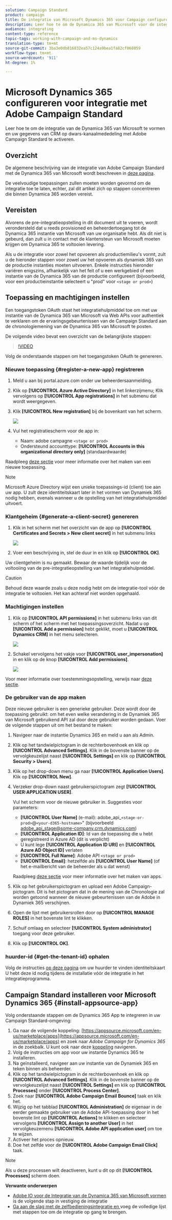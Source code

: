 ```yaml
---
solution: Campaign Standard
product: campaign
title: De integratie van Microsoft Dynamics 365 voor Campaign configureren
description: Leer hoe te om de Dynamica 365 van Microsoft voor de integratie van de Campagne te vormen.
audience: integrating
content-type: reference
topic-tags: working-with-campaign-and-ms-dynamics
translation-type: tm+mt
source-git-commit: 3ba3e0db816832ea57c124a9bea1fa82cf068859
workflow-type: tm+mt
source-wordcount: '911'
ht-degree: 1%

---
```



# Microsoft Dynamics 365 configureren voor integratie met Adobe Campaign Standard

Leer hoe te om de integratie van de Dynamica 365 van Microsoft te vormen en uw gegevens van CRM op dwars-kanaalmededeling met Adobe Campaign Standard te activeren.

## Overzicht

De algemene beschrijving van de integratie van Adobe Campaign Standard met de Dynamica 365 van Microsoft wordt beschreven in [deze pagina](../../integrating/using/d365-acs-get-started.md).

De veelvoudige toepassingen zullen moeten worden gevormd om de integratie toe te laten, echter, zal dit artikel zich op stappen concentreren die binnen Dynamica 365 worden vereist.

## Vereisten

Alvorens de pre-integratieopstelling in dit document uit te voeren, wordt verondersteld dat u reeds provisioned en beheerdertoegang tot de Dynamica 365 instantie van Microsoft van uw organisatie hebt.  Als dit niet is gebeurd, dan zult u in contact met de klantensteun van Microsoft moeten krijgen om Dynamica 365 te voltooien levering.

Als u de integratie voor zowel het opvoeren als productiemilieu&#39;s vormt, zult u de hieronder stappen voor zowel uw het opvoeren als dynamiek 365 van de productie instanties moeten uitvoeren. Enkele instructies hieronder variëren enigszins, afhankelijk van het feit of u een werkgebied of een instantie van de Dynamica 365 van de productie configureert (bijvoorbeeld, voor een productieinstantie selecteert u &quot;prod&quot; voor `<stage or prod>`)

## Toepassing en machtigingen instellen

Een toegangstoken OAuth staat het integratiehulpmiddel toe om met uw instantie van de Dynamica 365 van Microsoft via Web APIs voor authentiek te verklaren om de ervaringsgebeurtenissen van de Campaign Standard aan de chronologiemening van de Dynamica 365 van Microsoft te posten.

De volgende video bevat een overzicht van de belangrijkste stappen:

>[!VIDEO](https://video.tv.adobe.com/v/27637)

Volg de onderstaande stappen om het toegangstoken OAuth te genereren.

### Nieuwe toepassing {#register-a-new-app} registreren

1. Meld u aan bij portal.azure.com onder uw beheerdersaanmelding.

1. Klik op **[!UICONTROL Azure Active Directory]** in het linkerzijmenu; Klik vervolgens op **[!UICONTROL App registrations]** in het submenu dat wordt weergegeven.

1. Klik **[!UICONTROL New registration]** bij de bovenkant van het scherm.

   ![](assets/do-not-localize/MSdynACSIntegration-7.png)

1. Vul het registratiescherm voor de app in:

   * Naam: adobe campagne `<stage or prod>`
   * Ondersteund accounttype: **[!UICONTROL Accounts in this organizational directory only]** (standaardwaarde)

Raadpleeg [deze sectie](https://docs.microsoft.com/en-us/azure/active-directory/develop/quickstart-register-app) voor meer informatie over het maken van een nieuwe toepassing.

>[!NOTE]
>
>Microsoft Azure Directory wijst een unieke toepassings-id (client) toe aan uw app. U zult deze identiteitskaart later in het vormen van Dynamiek 365 nodig hebben, evenals wanneer u de opstelling van het integratiehulpmiddel uitvoert.

### Klantgeheim {#generate-a-client-secret} genereren

1. Klik in het scherm met het overzicht van de app op **[!UICONTROL Certificates and Secrets > New client secret]** in het submenu links

   ![](assets/do-not-localize/MSdynACSIntegration-8.png)

1. Voer een beschrijving in, stel de duur in en klik op **[!UICONTROL OK]**.

Uw clientgeheim is nu gemaakt. Bewaar de waarde tijdelijk voor de voltooiing van de pre-integratieopstelling van het integratiehulpmiddel.

>[!CAUTION]
>
>Behoud deze waarde zoals u deze nodig hebt om de integratie-tool vóór de integratie te voltooien. Het kan achteraf niet worden opgehaald.


### Machtigingen instellen

1. Klik op **[!UICONTROL API permissions]** in het submenu links van dit scherm of het scherm met het toepassingsoverzicht.  Nadat u op **[!UICONTROL Add a permission]** hebt geklikt, moet u **[!UICONTROL Dynamics CRM]** in het menu selecteren.

   ![](assets/do-not-localize/MSdynACSIntegration-9.png)

1. Schakel vervolgens het vakje voor **[!UICONTROL user_impersonation]** in en klik op de knop **[!UICONTROL Add permissions]**.

   ![](assets/do-not-localize/MSdynACSIntegration-10.png)

Voor meer informatie over toestemmingsopstelling, verwijs naar [deze sectie](https://docs.microsoft.com/en-us/azure/active-directory/develop/quickstart-configure-app-access-web-apis#add-permissions-to-access-web-apis).

### De gebruiker van de app maken

Deze nieuwe gebruiker is een generieke gebruiker. Deze wordt door de toepassing gebruikt: om het even welke verandering in de Dynamiek 365 van Microsoft gebruikend API zal door deze gebruiker worden gedaan. Voer de volgende stappen uit om het bestand te maken:

1. Navigeer naar de instantie Dynamics 365 en meld u aan als Admin.

1. Klik op het tandwielpictogram in de rechterbovenhoek en klik op **[!UICONTROL Advanced Settings]**. Klik in de bovenste banner op de vervolgkeuzelijst naast **[!UICONTROL Settings]** en klik op **[!UICONTROL Security > Users]**.

1. Klik op het drop-down menu ga naar **[!UICONTROL Application Users]**. Klik op **[!UICONTROL New]**.

1. Verzeker drop-down naast gebruikerspictogram zegt **[!UICONTROL USER:APPLICATION USER]**.

   Vul het scherm voor de nieuwe gebruiker in.  Suggesties voor parameters:

   * **[!UICONTROL User Name]** (e-mail): adobe_api_`<stage-or-prod>`@`<your-d365-hostname>`&quot; (bijvoorbeeld adobe_api_stage@some-company.crm.dynamics.com)
   * **[!UICONTROL Application ID]**: Id van de toepassing die u hebt geregistreerd in Azure AD (dit is verplicht)
   * U kunt lege **[!UICONTROL Application ID URI]** en **[!UICONTROL Azure AD Object ID]** verlaten
   * **[!UICONTROL Full Name]**: Adobe API  `<stage or prod>`
   * **[!UICONTROL Email]**: hetzelfde als  **[!UICONTROL User Name]** (of het e-mailbericht van de beheerder als u dat wenst)

   Raadpleeg [deze sectie](https://docs.microsoft.com/en-gb/power-platform/admin/create-users-assign-online-security-roles#create-an-application-user) voor meer informatie over het maken van apps.

1. Klik op het gebruikerspictogram en upload een Adobe Campaign-pictogram. Dit is het pictogram dat in de mening van de Chronologie zal worden getoond wanneer de nieuwe gebeurtenissen van de Adobe in Dynamiek 365 verschijnen.

1. Open de lijst met gebruikersrollen door op **[!UICONTROL MANAGE ROLES]** in het bovenste lint te klikken.

1. Schuif omlaag en selecteer **[!UICONTROL System administrator]** toegang voor deze gebruiker.

1. Klik op **[!UICONTROL OK]**.

### huurder-id {#get-the-tenant-id} ophalen

Volg de instructies [op deze pagina](https://docs.microsoft.com/en-us/onedrive/find-your-office-365-tenant-id) om uw huurder te vinden identiteitskaart  U hebt deze id nodig tijdens de installatie vóór de integratie in het integratieprogramma.

## Campaign Standard installeren voor Microsoft Dynamics 365 {#install-appsource-app}

Volg onderstaande stappen om de Dynamics 365 App te integreren in uw Campaign Standard-omgeving:

1. Ga naar de volgende koppeling: [https://appsource.microsoft.com/en-us/marketplace/apps](https://appsource.microsoft.com/en-us/marketplace/apps) en zoek naar _Adobe Campaign for Dynamics 365_ in de zoekbalk.
U kunt ook naar deze [koppeling](https://appsource.microsoft.com/en-us/product/dynamics-365/adobecampaign.re4snj-a4n7-5t6y-a14br-d5d1b?flightCodes=adobesignhide&amp;tab=Overview) navigeren.
1. Volg de instructies om app voor uw instantie Dynamics 365 te installeren.
1. Na geïnstalleerd, navigeer aan uw instantie van de Dynamiek 365 en teken binnen als beheerder.
1. Klik op het tandwielpictogram in de rechterbovenhoek en klik op **[!UICONTROL Advanced Settings]**. Klik in de bovenste banner op de vervolgkeuzelijst naast **[!UICONTROL Settings]** en klik op **[!UICONTROL Processes]** onder **[!UICONTROL Process Center]**.
1. Zoek naar **[!UICONTROL Adobe Campaign Email Bounce]** taak en klik het.
1. Wijzig op het tabblad **[!UICONTROL Administration]** de eigenaar in de eerder gemaakte gebruiker van de Adobe API-toepassing door in het bovenste lint op **[!UICONTROL Actions]** te klikken en selecteer vervolgens **[!UICONTROL Assign to another User]** in het vervolgkeuzemenu **[!UICONTROL Adobe API application user]** om toe te wijzen.
1. Activeer het proces opnieuw.
1. Doe het zelfde voor de **[!UICONTROL Adobe Campaign Email Click]** taak.

>[!NOTE]
>
>Als u deze processen wilt deactiveren, kunt u dit op dit **[!UICONTROL Processes]** scherm doen.

**Verwante onderwerpen**

* [Adobe IO voor de Integratie van de Dynamica 365 van Microsoft vormen ](../../integrating/using/d365-acs-configure-adobe-io.md) is de volgende stap in vestiging de integratie
* [Ga aan de slag met de zelfbedieningsintegratie en ](../../integrating/using/d365-acs-self-service-app-quick-start-guide.md) voeg de volledige lijst met stappen toe om de integratie op gang te brengen.
